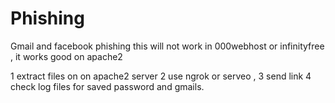 # Phishing
Gmail and facebook phishing this will not work in 000webhost or infinityfree , it works good on apache2



1 extract files on on apache2 server 
2 use ngrok or serveo ,
3 send link 
4 check log files for saved password and gmails.
